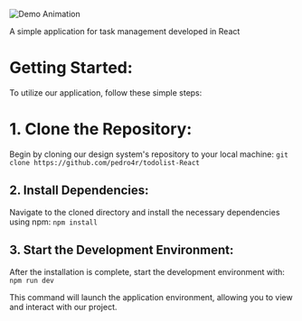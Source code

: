 ![Demo Animation](https://raw.githubusercontent.com/pedro4r/jupiter-ui/assets/images/toDoList.jpg)

A simple application for task management developed in React

<h1>Getting Started:</h1>
To utilize our application, follow these simple steps:


# 1. Clone the Repository:
Begin by cloning our design system's repository to your local machine:
``
git clone https://github.com/pedro4r/todolist-React
``

## 2. Install Dependencies:
Navigate to the cloned directory and install the necessary dependencies using npm:
``
npm install
``

## 3. Start the Development Environment:
After the installation is complete, start the development environment with:
``
npm run dev
``

This command will launch the application environment, allowing you to view and interact with our project.
